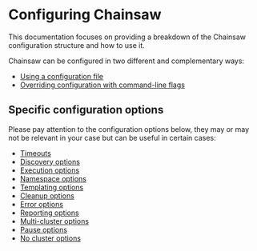 # Configuring Chainsaw

This documentation focuses on providing a breakdown of the Chainsaw configuration structure and how to use it.

Chainsaw can be configured in two different and complementary ways:

- [Using a configuration file](./file.md)
- [Overriding configuration with command-line flags](./flags.md)

## Specific configuration options

Please pay attention to the configuration options below, they may or may not be relevant in your case but can be useful in certain cases:

- [Timeouts](./options/timeouts.md)
- [Discovery options](./options/discovery.md)
- [Execution options](./options/execution.md)
- [Namespace options](./options/namespace.md)
- [Templating options](./options/templating.md)
- [Cleanup options](./options/cleanup.md)
- [Error options](./options/error.md)
- [Reporting options](./options/report.md)
- [Multi-cluster options](./options/clusters.md)
- [Pause options](./options/no-cluster.md)
- [No cluster options](./options/no-cluster.md)
